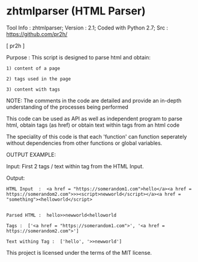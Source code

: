 # zhtmlparser (HTML Parser)

Tool Info : zhtmlparser; Version : 2.1; Coded with Python 2.7; Src : https://github.com/pr2h/

[ pr2h ]

Purpose    : This script is designed to parse html and obtain:
	
	1) content of a page
	
	2) tags used in the page
	
	3) content with tags

NOTE: The comments in the code are detailed and provide an in-depth understanding of the processes being performed

This code can be used as API as well as independent program to parse html, obtain tags (as href) or obtain text within tags from an html code

The speciality of this code is that each 'function' can function seperately without dependencies from other functions or global variables.
	
OUTPUT EXAMPLE:

Input: First 2 tags / text within tag from the HTML Input.

Output:

	HTML Input  :  <a href = "https://somerandom1.com">hello</a><a href = https://somerandom2.com">>><script>newworld</script></a><a href = "something"><helloworld</script>


	Parsed HTML :  hello>>newworld<helloworld

	Tags :  ['<a href = "https://somerandom1.com">', '<a href = https://somerandom2.com">']

	Text withing Tag :  ['hello', '>>newworld']

This project is licensed under the terms of the MIT license.
